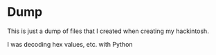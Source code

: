 # Dump
This is just a dump of files that I created when creating my hackintosh.

I was decoding hex values, etc. with Python
